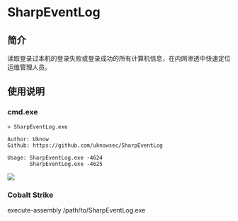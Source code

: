# SharpEventLog

## 简介
读取登录过本机的登录失败或登录成功的所有计算机信息，在内网渗透中快速定位运维管理人员。

## 使用说明

### cmd.exe
```
> SharpEventLog.exe

Author: Uknow
Github: https://github.com/uknowsec/SharpEventLog

Usage: SharpEventLog.exe -4624
       SharpEventLog.exe -4625
```

![](https://github.com/uknowsec/SharpEventLog/blob/master/images.png)



### Cobalt Strike

execute-assembly /path/to/SharpEventLog.exe

